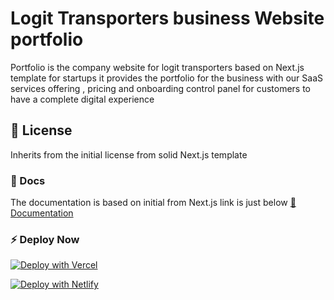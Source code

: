 # Logit Transporters business Website portfolio

Portfolio is the company website for logit transporters based on Next.js template for startups it provides the portfolio for the business with our SaaS services offering , pricing and onboarding control panel for customers to have a complete digital experience

## 📄 License

Inherits from the initial license from solid Next.js template

### 🔌 Docs

The documentation is based on initial from Next.js link is just below
[🔌 Documentation](https://nextjstemplates.com/docs)

### ⚡ Deploy Now

[![Deploy with Vercel](https://vercel.com/button)](https://vercel.com/new/clone?repository-url=https%3A%2F%2Fgithub.com%2FLogit-Transporters%2Fportfolio)

[![Deploy with Netlify](https://www.netlify.com/img/deploy/button.svg)](https://app.netlify.com/start/deploy?repository=https://github.com/Logit-Transporters/portfolio)
